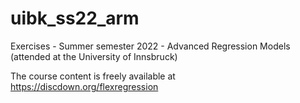 # uibk_ss22_arm
Exercises - Summer semester 2022 - Advanced Regression Models (attended at the University of Innsbruck) 

The course content is freely available at https://discdown.org/flexregression